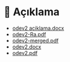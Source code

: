 # 📢 Açıklama

<!--YPackage.YGitbookIntegration-tarafından-otomatik-oluşturulmuştur-->

- [odev2 aciklama.docx](odev2%20aciklama.docx)
- [odev2-Ra.pdf](odev2-Ra.pdf)
- [odev2-merged.pdf](odev2-merged.pdf)
- [odev2.docx](odev2.docx)
- [odev2.pdf](odev2.pdf)

<!--YPackage.YGitbookIntegration-tarafından-otomatik-oluşturulmuştur-->
